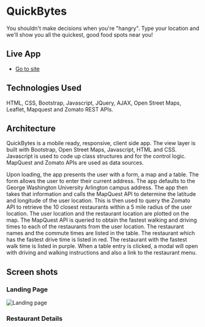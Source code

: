 # QuickBytes
You shouldn't make decisions when you're "hangry". Type your location and we'll show you all the quickest, good food spots near you!

## Live App
- [Go to site](https://sydpretzel.github.io/QuickBytes/)

## Technologies Used
HTML, CSS, Bootstrap, Javascript, JQuery, AJAX, Open Street Maps, Leaflet, Mapquest and Zomato REST APIs.

## Architecture
QuickBytes is a mobile ready, responsive, client side app.  The view layer is built with Bootstrap, Open Street Maps, Javascript, HTML and CSS.  Javascript is used to code up class structures and for the control logic.  MapQuest and Zomato APIs are used as data sources.

Upon loading, the app presents the user with a form, a map and a table.  The form allows the user to enter their current address.  The app defaults to the George Washington University Arlington campus address.  The app then takes that information and calls the MapQuest API to determine the latitude and longitude of the user location.  This is then used to query the Zomato API to retrieve the 10 closest restaurants within a 5 mile radius of the user location.  The user location and the restaurant location are plotted on the map.  The MapQuest API is queried to obtain the fastest walking and driving times to each of the restaurants from the user location.  The restaurant names and the commute times are listed in the table.  The restaurant which has the fastest drive time is listed in red.  The restaurant with the fastest walk time is listed in purple.  When a table entry is clicked, a modal will open with driving and walking instructions and also a link to the restaurant menu.

## Screen shots
### Landing Page
![Landing page](https://sydpretzel.github.io/QuickBytes/landing.png)

### Restaurant Details
